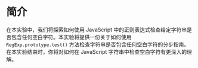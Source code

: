 # 简介

在本实验中，我们将探索如何使用 JavaScript 中的正则表达式检查给定字符串是否包含任何空白字符。本实验将提供一份关于如何使用 `RegExp.prototype.test()` 方法检查字符串是否包含任何空白字符的分步指南。在本实验结束时，你将对如何在 JavaScript 字符串中检查空白字符有更深入的理解。
